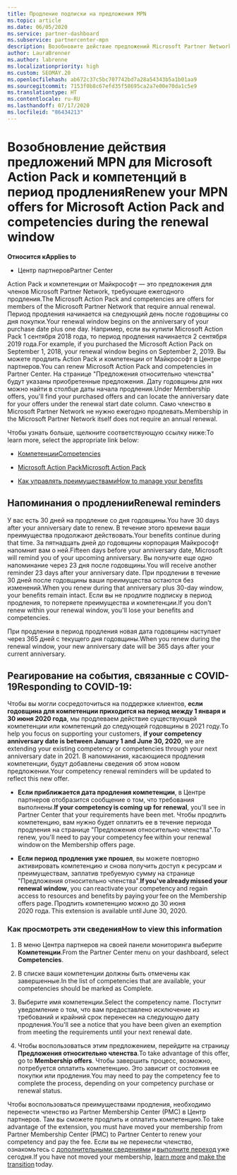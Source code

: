 ```yaml
---
title: Продление подписки на предложения MPN
ms.topic: article
ms.date: 06/05/2020
ms.service: partner-dashboard
ms.subservice: partnercenter-mpn
description: Возобновите действие предложений Microsoft Partner Network (MPN) для Microsoft Action Pack и компетенций. Период продления наступает на следующий день после годовщины покупки.
author: LauraBrenner
ms.author: labrenne
ms.localizationpriority: high
ms.custom: SEOMAY.20
ms.openlocfilehash: ab672c37c5bc707742bd7a28a54343b5a1b01aa9
ms.sourcegitcommit: 7153f0b8c67efd35f58695ca2a7e00e70da1c5e9
ms.translationtype: HT
ms.contentlocale: ru-RU
ms.lasthandoff: 07/17/2020
ms.locfileid: "86434213"
---
```

# <a name="renew-your-mpn-offers-for-microsoft-action-pack-and-competencies-during-the-renewal-window"></a><span data-ttu-id="546fd-103">Возобновление действия предложений MPN для Microsoft Action Pack и компетенций в период продления</span><span class="sxs-lookup"><span data-stu-id="546fd-103">Renew your MPN offers for Microsoft Action Pack and competencies during the renewal window</span></span>

<span data-ttu-id="546fd-104">**Относится к**</span><span class="sxs-lookup"><span data-stu-id="546fd-104">**Applies to**</span></span>

- <span data-ttu-id="546fd-105">Центр партнеров</span><span class="sxs-lookup"><span data-stu-id="546fd-105">Partner Center</span></span>

<span data-ttu-id="546fd-106">Action Pack и компетенции от Майкрософт — это предложения для членов Microsoft Partner Network, требующие ежегодного продления.</span><span class="sxs-lookup"><span data-stu-id="546fd-106">The Microsoft Action Pack and competencies are offers for members of the Microsoft Partner Network that require annual renewal.</span></span> <span data-ttu-id="546fd-107">Период продления начинается на следующий день после годовщины со дня покупки.</span><span class="sxs-lookup"><span data-stu-id="546fd-107">Your renewal window begins on the anniversary of your purchase date plus one day.</span></span> <span data-ttu-id="546fd-108">Например, если вы купили Microsoft Action Pack 1 сентября 2018 года, то период продления начинается 2 сентября 2019 года.</span><span class="sxs-lookup"><span data-stu-id="546fd-108">For example, if you purchased the Microsoft Action Pack on September 1, 2018, your renewal window begins on September 2, 2019.</span></span> <span data-ttu-id="546fd-109">Вы можете продлить Action Pack и компетенции от Майкрософт в Центре партнеров.</span><span class="sxs-lookup"><span data-stu-id="546fd-109">You can renew Microsoft Action Pack and competencies in Partner Center.</span></span> <span data-ttu-id="546fd-110">На странице "Предложения относительно членства" будут указаны приобретенные предложения. Дату годовщины для них можно найти в столбце даты начала продления.</span><span class="sxs-lookup"><span data-stu-id="546fd-110">Under Membership offers, you'll find your purchased offers and can locate the anniversary date for your offers under the renewal start date column.</span></span> <span data-ttu-id="546fd-111">Само членство в Microsoft Partner Network не нужно ежегодно продлевать.</span><span class="sxs-lookup"><span data-stu-id="546fd-111">Membership in the Microsoft Partner Network itself does not require an annual renewal.</span></span> 

<span data-ttu-id="546fd-112">Чтобы узнать больше, щелкните соответствующую ссылку ниже:</span><span class="sxs-lookup"><span data-stu-id="546fd-112">To learn more, select the appropriate link below:</span></span> 

- [<span data-ttu-id="546fd-113">Компетенции</span><span class="sxs-lookup"><span data-stu-id="546fd-113">Competencies</span></span>](learn-about-competencies.md)

- [<span data-ttu-id="546fd-114">Microsoft Action Pack</span><span class="sxs-lookup"><span data-stu-id="546fd-114">Microsoft Action Pack</span></span>](mpn-get-action-pack.md)

- [<span data-ttu-id="546fd-115">Как управлять преимуществами</span><span class="sxs-lookup"><span data-stu-id="546fd-115">How to manage your benefits</span></span>](manage-your-partner-network-benefits.md)

## <a name="renewal-reminders"></a><span data-ttu-id="546fd-116">Напоминания о продлении</span><span class="sxs-lookup"><span data-stu-id="546fd-116">Renewal reminders</span></span> 

<span data-ttu-id="546fd-117">У вас есть 30 дней на продление со дня годовщины.</span><span class="sxs-lookup"><span data-stu-id="546fd-117">You have 30 days after your anniversary date to renew.</span></span> <span data-ttu-id="546fd-118">В течение этого времени ваши преимущества продолжают действовать.</span><span class="sxs-lookup"><span data-stu-id="546fd-118">Your benefits continue during that time.</span></span> <span data-ttu-id="546fd-119">За пятнадцать дней до годовщины корпорация Майкрософт напомнит вам о ней.</span><span class="sxs-lookup"><span data-stu-id="546fd-119">Fifteen days before your anniversary date, Microsoft will remind you of your upcoming anniversary.</span></span> <span data-ttu-id="546fd-120">Вы получите еще одно напоминание через 23 дня после годовщины.</span><span class="sxs-lookup"><span data-stu-id="546fd-120">You will receive another reminder 23 days after your anniversary date.</span></span> <span data-ttu-id="546fd-121">При продлении в течение 30 дней после годовщины ваши преимущества остаются без изменений.</span><span class="sxs-lookup"><span data-stu-id="546fd-121">When you renew during that anniversary plus 30-day window, your benefits remain intact.</span></span> <span data-ttu-id="546fd-122">Если вы не продлите подписку в период продления, то потеряете преимущества и компетенции.</span><span class="sxs-lookup"><span data-stu-id="546fd-122">If you don't renew within your renewal window, you'll lose your benefits and competencies.</span></span>

<span data-ttu-id="546fd-123">При продлении в период продления новая дата годовщины наступает через 365 дней с текущего дня годовщины.</span><span class="sxs-lookup"><span data-stu-id="546fd-123">When you renew during the renewal window, your new anniversary date will be 365 days after your current anniversary.</span></span>

## <a name="responding-to-covid-19"></a><span data-ttu-id="546fd-124">Реагирование на события, связанные с COVID-19</span><span class="sxs-lookup"><span data-stu-id="546fd-124">Responding to COVID-19:</span></span>

<span data-ttu-id="546fd-125">Чтобы вы могли сосредоточиться на поддержке клиентов, **если годовщина для компетенции приходится на период между 1 января и 30 июня 2020 года**, мы продлеваем действие существующей компетенции или компетенций до следующей годовщины в 2021 году.</span><span class="sxs-lookup"><span data-stu-id="546fd-125">To help you focus on supporting your customers, **if your competency anniversary date is between January 1 and June 30, 2020**, we are extending your existing competency or competencies through your next anniversary date in 2021.</span></span> <span data-ttu-id="546fd-126">В напоминания, касающиеся продления компетенции, будут добавлены сведения об этом новом предложении.</span><span class="sxs-lookup"><span data-stu-id="546fd-126">Your competency renewal reminders will be updated to reflect this new offer.</span></span> 

- <span data-ttu-id="546fd-127">**Если приближается дата продления компетенции**, в Центре партнеров отобразится сообщение о том, что требования выполнены.</span><span class="sxs-lookup"><span data-stu-id="546fd-127">**If your competency is coming up for renewal**, you'll see in Partner Center that your requirements have been met.</span></span> <span data-ttu-id="546fd-128">Чтобы продлить компетенцию, вам нужно будет оплатить ее в течение периода продления на странице "Предложения относительно членства".</span><span class="sxs-lookup"><span data-stu-id="546fd-128">To renew, you'll need to pay your competency fee within your renewal window on the Membership offers page.</span></span> 

- <span data-ttu-id="546fd-129">**Если период продления уже прошел**, вы можете повторно активировать компетенцию и снова получить доступ к ресурсам и преимуществам, заплатив требуемую сумму на странице "Предложения относительно членства".</span><span class="sxs-lookup"><span data-stu-id="546fd-129">**If you've already missed your renewal window**, you can reactivate your competency and regain access to resources and benefits by paying your fee on the Membership offers page.</span></span><span data-ttu-id="546fd-130"> Продлить компетенцию можно до 30 июня 2020 года.</span><span class="sxs-lookup"><span data-stu-id="546fd-130"> This extension is available until June 30, 2020.</span></span>   

### <a name="how-to-view-this-information"></a><span data-ttu-id="546fd-131">Как просмотреть эти сведения</span><span class="sxs-lookup"><span data-stu-id="546fd-131">How to view this information</span></span>

1. <span data-ttu-id="546fd-132">В меню Центра партнеров на своей панели мониторинга выберите **Компетенции**.</span><span class="sxs-lookup"><span data-stu-id="546fd-132">From the Partner Center menu on your dashboard, select **Competencies**.</span></span>  

2. <span data-ttu-id="546fd-133">В списке ваши компетенции должны быть отмечены как завершенные.</span><span class="sxs-lookup"><span data-stu-id="546fd-133">In the list of competencies that are available, your competencies should be marked as Complete.</span></span>  

3. <span data-ttu-id="546fd-134">Выберите имя компетенции.</span><span class="sxs-lookup"><span data-stu-id="546fd-134">Select the competency name.</span></span> <span data-ttu-id="546fd-135">Поступит уведомление о том, что вам предоставлено исключение из требований и крайний срок перенесен на следующую дату продления.</span><span class="sxs-lookup"><span data-stu-id="546fd-135">You'll see a notice that you have been given an exemption from meeting the requirements until your next renewal date.</span></span>   

4. <span data-ttu-id="546fd-136">Чтобы воспользоваться этим предложением, перейдите на страницу **Предложения относительно членства**.</span><span class="sxs-lookup"><span data-stu-id="546fd-136">To take advantage of this offer, go to **Membership offers**.</span></span> <span data-ttu-id="546fd-137">Чтобы завершить процесс, возможно, потребуется оплатить компетенцию. Это зависит от состояния ее покупки или продления.</span><span class="sxs-lookup"><span data-stu-id="546fd-137">You may need to pay the competency fee to complete the process, depending on your competency purchase or renewal status.</span></span> 

<span data-ttu-id="546fd-138">Чтобы воспользоваться преимуществами продления, необходимо перенести членство из Partner Membership Center (PMC) в Центр партнеров. Там вы сможете продлить и оплатить компетенцию.</span><span class="sxs-lookup"><span data-stu-id="546fd-138">To take advantage of the extension, you must have moved your membership from Partner Membership Center (PMC) to Partner Center to renew your competency and pay the fee.</span></span> <span data-ttu-id="546fd-139">Если вы не перенесли членство, ознакомьтесь с [дополнительными сведениями](prepare-pmc-pc-migration.md) и [выполните переход](https://partners.microsoft.com/partnerprogram/Welcome.aspx) уже сегодня.</span><span class="sxs-lookup"><span data-stu-id="546fd-139">If you have not moved your membership, [learn more](prepare-pmc-pc-migration.md) and [make the transition](https://partners.microsoft.com/partnerprogram/Welcome.aspx) today.</span></span>  
